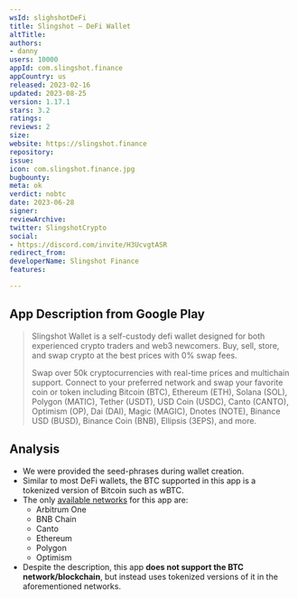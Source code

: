 ```yaml
---
wsId: slighshotDeFi
title: Slingshot – DeFi Wallet
altTitle: 
authors:
- danny
users: 10000
appId: com.slingshot.finance
appCountry: us
released: 2023-02-16
updated: 2023-08-25
version: 1.17.1
stars: 3.2
ratings: 
reviews: 2
size: 
website: https://slingshot.finance
repository: 
issue: 
icon: com.slingshot.finance.jpg
bugbounty: 
meta: ok
verdict: nobtc
date: 2023-06-28
signer: 
reviewArchive: 
twitter: SlingshotCrypto
social:
- https://discord.com/invite/H3UcvgtASR
redirect_from: 
developerName: Slingshot Finance
features: 

---
```


## App Description from Google Play

> Slingshot Wallet is a self-custody defi wallet designed for both experienced crypto traders and web3 newcomers. Buy, sell, store, and swap crypto at the best prices with 0% swap fees.
>
> Swap over 50k cryptocurrencies with real-time prices and multichain support. Connect to your preferred network and swap your favorite coin or token including Bitcoin (BTC), Ethereum (ETH), Solana (SOL), Polygon (MATIC), Tether (USDT), USD Coin (USDC), Canto (CANTO), Optimism (OP), Dai (DAI), Magic (MAGIC), Dnotes (NOTE), Binance USD (BUSD), Binance Coin (BNB), Ellipsis (3EPS), and more.

## Analysis

- We were provided the seed-phrases during wallet creation.
- Similar to most DeFi wallets, the BTC supported in this app is a tokenized version of Bitcoin such as wBTC.
- The only [available networks](https://help.slingshot.finance/en/articles/6417970-which-networks-are-supported-by-slingshot) for this app are:
  - Arbitrum One
  - BNB Chain
  - Canto
  - Ethereum
  - Polygon
  - Optimism
- Despite the description, this app **does not support the BTC network/blockchain**, but instead uses tokenized versions of it in the aforementioned networks.
